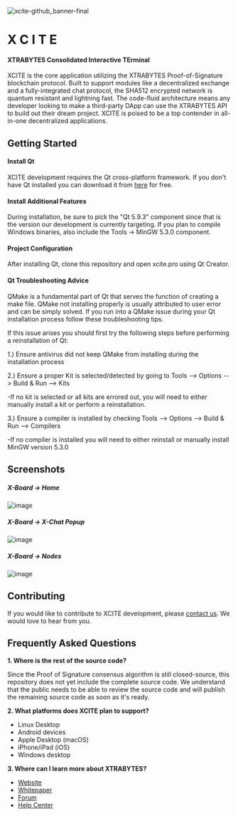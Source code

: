 ![xcite-github_banner-final](https://user-images.githubusercontent.com/17502298/35755546-b0b13276-0835-11e8-85bd-4f46b34afee3.png)

#                X C I T E
####  XTRABYTES Consolidated Interactive TErminal

XCITE is the core application utilizing the XTRABYTES Proof-of-Signature blockchain protocol. Built to support modules like a decentralized exchange and a fully-integrated chat protocol, the SHA512 encrypted network is quantum resistant and lightning fast. The code-fluid architecture means any developer looking to make a third-party DApp can use the XTRABYTES API to build out their dream project. XCITE is poised to be a top contender in all-in-one decentralized applications.
## Getting Started

#### Install Qt

XCITE development requires the Qt cross-platform framework. If you don't have Qt installed you can download it from [here](https://www.qt.io/download-qt-installer) for free. 

#### Install Additional Features

During installation, be sure to pick the "Qt 5.9.3" component since that is the version our development is currently targeting. If you plan to compile Windows binaries, also include the Tools -> MinGW 5.3.0 component.

#### Project Configuration

After installing Qt, clone this repository and open xcite.pro using Qt Creator.

#### Qt Troubleshooting Advice

QMake is a fundamental part of Qt that serves the function of creating a make file. QMake not installing properly is usually attributed to user error and can be simply solved. If you run into a QMake issue during your Qt installation process follow these troubleshooting tips. 

If this issue arises you should first try the following steps before performing a reinstallation of Qt:

1.) Ensure antivirus did not keep QMake from installing during the installation process

2.) Ensure a proper Kit is selected/detected by going to Tools --> Options --> Build & Run --> Kits

-If no kit is selected or all kits are errored out, you will need to either manually install a kit or perform  a 
        reinstallation. 
          
3.) Ensure a compiler is installed by checking Tools --> Options --> Build & Run --> Compilers 

-If no compiler is installed you will need to either reinstall or manually install MinGW version 5.3.0

## Screenshots

##### X-Board -> Home
![image](https://user-images.githubusercontent.com/17502298/35881872-43b765d2-0b50-11e8-814d-ab8d21c6b341.png)

##### X-Board -> X-Chat Popup
![image](https://user-images.githubusercontent.com/17502298/35882148-34667f04-0b51-11e8-9a93-a0bc395d81bd.png)

##### X-Board -> Nodes
![image](https://user-images.githubusercontent.com/17502298/35881909-6768340c-0b50-11e8-8a65-2307d5053db3.png)

## Contributing

If you would like to contribute to XCITE development, please [contact us](mailto:development@xtrabytes.global). We would love to hear from you.

## Frequently Asked Questions

**1. Where is the rest of the source code?**

   Since the Proof of Signature consensus algorithm is still closed-source, this repository does not yet include the complete source code. We understand that the public needs to be able to review the source code and will publish the remaining source code as soon as it's ready.
   
**2. What platforms does XCITE plan to support?**
   - Linux Desktop
   - Android devices
   - Apple Desktop (macOS)
   - iPhone/iPad (iOS)
   - Windows desktop

**3. Where can I learn more about XTRABYTES?**
   - [Website](https://xtrabytes.global/)
   - [Whitepaper](https://xtrabytes.global/whitepaper.pdf)
   - [Forum](https://community.xtrabytes.global)
   - [Help Center](http://support.xtrabytes.global)
